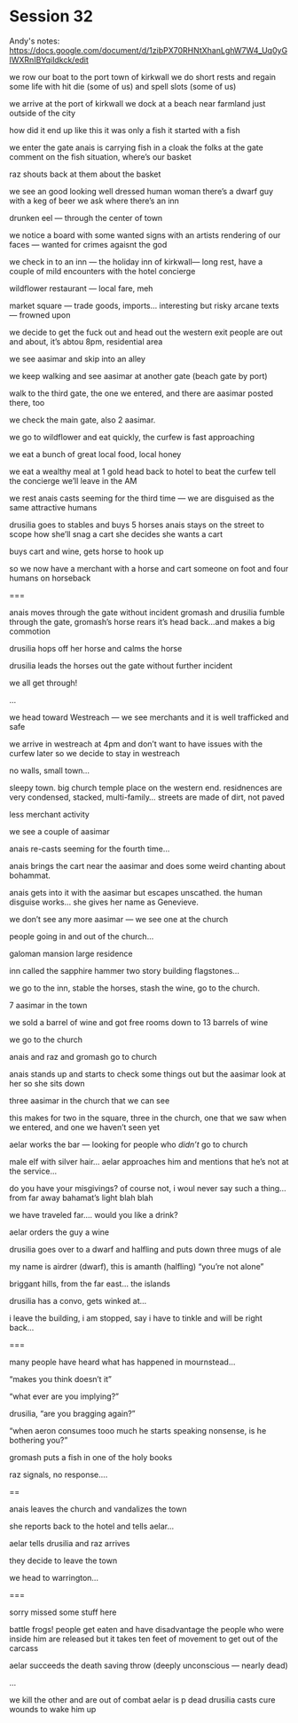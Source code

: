 # Session 32

Andy's notes: https://docs.google.com/document/d/1zibPX70RHNtXhanLghW7W4_Uq0yGIWXRnIBYqiIdkck/edit

we row our boat to the port town of kirkwall
we do short rests and regain some life with hit die (some of us) and spell slots (some of us)

we arrive at the port of kirkwall
we dock at a beach near farmland just outside of the city

how did it end up like this
it was only a fish
it started with a fish

we enter the gate
anais is carrying fish in a cloak
the folks at the gate comment on the fish situation, where’s our basket

raz shouts back at them about the basket

we see an good looking well dressed human woman
there’s a dwarf guy with a keg of beer
we ask where there’s an inn

drunken eel — through the center of town

we notice a board with some wanted signs with an artists rendering of our faces — wanted for crimes agaisnt the god

we check in to an inn — the holiday inn of kirkwall—  long rest, have a couple of mild encounters with the hotel concierge

wildflower restaurant — local fare, meh

market square — trade goods, imports… interesting but risky
arcane texts — frowned upon

we decide to get the fuck out and head out the western exit
people are out and about, it’s abtou 8pm, residential area


we see aasimar and skip into an alley

we keep walking and see aasimar at another gate (beach gate by port)

walk to the third gate, the one we entered, and there are aasimar posted there, too

we check the main gate, also 2 aasimar.

we go to wildflower and eat quickly, the curfew is fast approaching

we eat a bunch of great local food, local honey

we eat a wealthy meal at 1 gold
head back to hotel to beat the curfew
tell the concierge we’ll leave in the AM

we rest
anais casts seeming for the third time — we are disguised as the same attractive humans

drusilia goes to stables and buys 5 horses 
anais stays on the street to scope how she’ll snag a cart
she decides she wants a cart

buys cart and wine, gets horse to hook up

so we now have a merchant with a horse and cart
someone on foot
and four humans on horseback

===

anais moves through the gate without incident
gromash and drusilia fumble through the gate, gromash’s horse rears it’s head back…and makes a big commotion

drusilia hops off her horse and calms the horse

drusilia leads the horses out the gate without further incident

we all get through!

…

we head toward Westreach — we see merchants and it is well trafficked and safe

we arrive in westreach at 4pm and don’t want to have issues with the curfew later so we decide to stay in westreach

no walls, small town…

sleepy town. big church temple place on the western end.
residnences are very condensed, stacked, multi-family…
streets are made of dirt, not paved

less merchant activity

we see a couple of aasimar

anais re-casts seeming for the fourth time…

anais brings the cart near the aasimar and does some weird chanting about bohammat. 

anais gets into it with the aasimar but escapes unscathed. the human disguise works… she gives her name as Genevieve.

we don’t see any more aasimar — we see one at the church

people going in and out of the church…


galoman mansion
large residence

inn called the sapphire hammer
two story building
flagstones…


we go to the inn, stable the horses, stash the wine, go to the church.

7 aasimar in the town

we sold a barrel of wine and got free rooms
down to 13 barrels of wine

we go to the church

anais and raz and gromash go to church

anais stands up and starts to check some things out but the aasimar look at her so she sits down

three aasimar in the church that we can see

this makes for two in the square, three in the church, one that we saw when we entered, and one we haven’t seen yet

aelar works the bar — looking for people who *didn’t* go to church

male elf with silver hair…
aelar approaches him and mentions that he’s not at the service…

do you have your misgivings?
of course not, i woul never say such a thing…
from far away
bahamat’s light blah blah

we have traveled far….
would you like a drink?

aelar orders the guy a wine

drusilia goes over to a dwarf and halfling and puts down three mugs of ale

my name is airdrer (dwarf), this is amanth (halfling)
“you’re not alone”

briggant hills, from the far east… the islands

drusilia has a convo, gets winked at…

i leave the building, i am stopped, say i have to tinkle and will be right back…

===

many people have heard what has happened in mournstead…

“makes you think doesn’t it”

“what ever are you implying?”

drusilia, “are you bragging again?”

“when aeron consumes tooo much he starts speaking nonsense, is he bothering you?”

gromash puts a fish in one of the holy books

raz signals, no response….

==

anais leaves the church and vandalizes the town

she reports back to the hotel and tells aelar…

aelar tells drusilia and raz arrives

they decide to leave the town

we head to warrington…

===

sorry missed some stuff here

battle frogs!
people get eaten and have disadvantage
the people who were inside him are released
but it takes ten feet of movement to get out of the carcass

aelar succeeds the death saving throw (deeply unconscious — nearly dead)

…

we kill the other and are out of combat
aelar is p dead
drusilia casts cure wounds to wake him up


